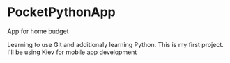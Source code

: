 # PocketPythonApp
App for home budget

Learning to use Git and additionaly learning Python.
This is my first project. I'll be using Kiev for mobile app development
